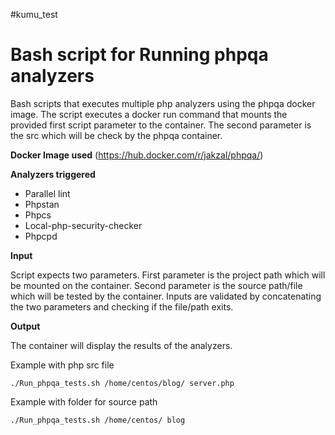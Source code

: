 #kumu_test
# Bash script for Running phpqa analyzers

Bash scripts that executes multiple php analyzers using the phpqa docker image. The script executes a docker run command that mounts the provided first script parameter to the container. The second parameter is the src which will be check by the phpqa container. 

**Docker Image used**
(https://hub.docker.com/r/jakzal/phpqa/)

**Analyzers triggered**
 - Parallel lint 
 - Phpstan 
 - Phpcs 
 - Local-php-security-checker 
 - Phpcpd

**Input**

Script expects two parameters. First parameter is the project path which will be mounted on the container. Second parameter is the source path/file which will be tested by the container. Inputs are validated by concatenating the two parameters and checking if the file/path exits. 

**Output**

The container will display the results of the analyzers.

Example with php src file

    ./Run_phpqa_tests.sh /home/centos/blog/ server.php

Example with folder for source path

    ./Run_phpqa_tests.sh /home/centos/ blog

